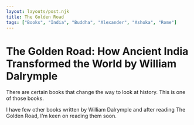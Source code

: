 ```yaml
---
layout: layouts/post.njk
title: The Golden Road
tags: ["Books", "India", "Buddha", "Alexander", "Ashoka", "Rome"]
---
```


 # The Golden Road: How Ancient India Transformed the World by William Dalrymple

 There are certain books that change the way to look at history. This is one of those books. 


 I have few other books written by William Dalrymple and after reading The Golden Road, I'm keen on reading them soon.
